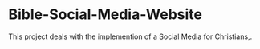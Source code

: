 # Bible-Social-Media-Website
This project deals with the implemention of a Social Media for Christians,.
